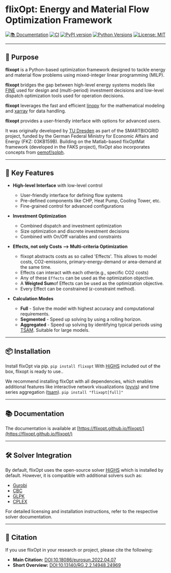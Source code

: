 # flixOpt: Energy and Material Flow Optimization Framework

[![📚 Documentation](https://img.shields.io/badge/📚_docs-online-brightgreen.svg)](https://flixopt.github.io/flixopt/)
[![CI](https://github.com/flixOpt/flixopt/actions/workflows/python-app.yaml/badge.svg)](https://github.com/flixOpt/flixopt/actions/workflows/python-app.yaml)
[![PyPI version](https://badge.fury.io/py/flixopt.svg)](https://badge.fury.io/py/flixopt)
[![Python Versions](https://img.shields.io/pypi/pyversions/flixopt.svg)](https://pypi.org/project/flixopt/)
[![License: MIT](https://img.shields.io/badge/License-MIT-yellow.svg)](https://opensource.org/licenses/MIT)

---

## 🚀 Purpose

**flixopt** is a Python-based optimization framework designed to tackle energy and material flow problems using mixed-integer linear programming (MILP).

**flixopt** bridges the gap between high-level energy systems models like [FINE](https://github.com/FZJ-IEK3-VSA/FINE) used for design and (multi-period) investment decisions and low-level dispatch optimization tools used for operation decisions.

**flixopt** leverages the fast and efficient [linopy](https://github.com/PyPSA/linopy/) for the mathematical modeling and [xarray](https://github.com/pydata/xarray) for data handling.

**flixopt** provides a user-friendly interface with options for advanced users.

It was originally developed by [TU Dresden](https://github.com/gewv-tu-dresden) as part of the SMARTBIOGRID project, funded by the German Federal Ministry for Economic Affairs and Energy (FKZ: 03KB159B). Building on the Matlab-based flixOptMat framework (developed in the FAKS project), flixOpt also incorporates concepts from [oemof/solph](https://github.com/oemof/oemof-solph). 

---

## 🌟 Key Features

- **High-level Interface** with low-level control
    - User-friendly interface for defining flow systems
    - Pre-defined components like CHP, Heat Pump, Cooling Tower, etc.
    - Fine-grained control for advanced configurations

- **Investment Optimization**
    - Combined dispatch and investment optimization
    - Size optimization and discrete investment decisions
    - Combined with On/Off variables and constraints

- **Effects, not only Costs --> Multi-criteria Optimization**
    - flixopt abstracts costs as so called 'Effects'. This allows to model costs, CO2-emissions, primary-energy-demand or area-demand at the same time.
    - Effects can interact with each other(e.g., specific CO2 costs)
    - Any of these `Effects` can be used as the optimization objective.
    - A **Weigted Sum**of Effects can be used as the optimization objective.
    - Every Effect can be constrained ($\epsilon$-constraint method).

- **Calculation Modes**
    - **Full** - Solve the model with highest accuracy and computational requirements.
    - **Segmented** - Speed up solving by using a rolling horizon. 
    - **Aggregated** - Speed up solving by identifying typical periods using [TSAM](https://github.com/FZJ-IEK3-VSA/tsam). Suitable for large models.

---

## 📦 Installation

Install flixOpt via pip.
`pip install flixopt`
With [HiGHS](https://github.com/ERGO-Code/HiGHS?tab=readme-ov-file) included out of the box, flixopt is ready to use..

We recommend installing flixOpt with all dependencies, which enables additional features like interactive network visualizations ([pyvis](https://github.com/WestHealth/pyvis)) and time series aggregation ([tsam](https://github.com/FZJ-IEK3-VSA/tsam)).
`pip install "flixopt[full]"`

---

## 📚 Documentation

The documentation is available at [https://flixopt.github.io/flixopt/](https://flixopt.github.io/flixopt/)

---

## 🛠️ Solver Integration

By default, flixOpt uses the open-source solver [HiGHS](https://highs.dev/) which is installed by default. However, it is compatible with additional solvers such as:  

- [Gurobi](https://www.gurobi.com/)  
- [CBC](https://github.com/coin-or/Cbc)  
- [GLPK](https://www.gnu.org/software/glpk/)
- [CPLEX](https://www.ibm.com/analytics/cplex-optimizer)

For detailed licensing and installation instructions, refer to the respective solver documentation.  

---

## 📖 Citation

If you use flixOpt in your research or project, please cite the following:  

- **Main Citation:** [DOI:10.18086/eurosun.2022.04.07](https://doi.org/10.18086/eurosun.2022.04.07)  
- **Short Overview:** [DOI:10.13140/RG.2.2.14948.24969](https://doi.org/10.13140/RG.2.2.14948.24969)  
